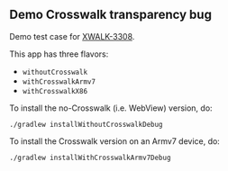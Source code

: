Demo Crosswalk transparency bug
-------

Demo test case for [XWALK-3308](https://crosswalk-project.org/jira/browse/XWALK-3308).

This app has three flavors:

* `withoutCrosswalk`
* `withCrosswalkArmv7`
* `withCrosswalkX86`

To install the no-Crosswalk (i.e. WebView) version, do:

    ./gradlew installWithoutCrosswalkDebug

To install the Crosswalk version on an Armv7 device, do:

    ./gradlew installWithCrosswalkArmv7Debug
